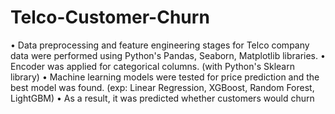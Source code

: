 # Telco-Customer-Churn
•	Data preprocessing and feature engineering stages for Telco company data were performed using Python's Pandas, Seaborn, Matplotlib libraries.
•	Encoder was applied for categorical columns. (with Python's Sklearn library)
•	Machine learning models were tested for price prediction and the best model was found. (exp: Linear Regression, XGBoost, Random Forest, LightGBM)
•	As a result, it was predicted whether customers would churn

